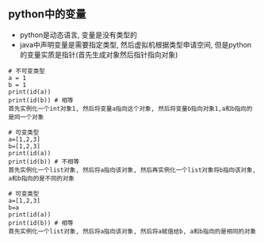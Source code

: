 ## python中的变量
- python是动态语言, 变量是没有类型的
- java中声明变量是需要指定类型, 然后虚拟机根据类型申请空间, 但是python的变量实质是指针(首先生成对象然后指针指向对象)
```
# 不可变类型
a = 1
b = 1
print(id(a))
print(id(b)) # 相等
首先实例化一个int对象1, 然后将变量a指向这个对象, 然后将变量b指向对象1,a和b指向的是同一个对象

# 可变类型
a=[1,2,3]
b=[1,2,3]
print(id(a))
print(id(b)) # 不相等
首先实例化一个list对象, 然后将a指向该对象, 然后再实例化一个list对象将b指向该对象, a和b指向的是不同的对象

# 可变类型
a=[1,2,3]
b=a
print(id(a))
print(id(b)) # 相等
首先实例化一个list对象, 然后将a指向该对象, 然后将a赋值给b, a和b指向的是相同的对象
```

















